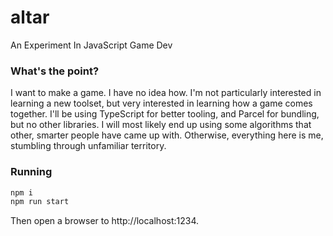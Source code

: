 # altar
An Experiment In JavaScript Game Dev

### What's the point?
I want to make a game. I have no idea how. I'm not particularly interested in learning a new toolset, but very interested in learning how a game comes together. I'll be using TypeScript for better tooling, and Parcel for bundling, but no other libraries. I will most likely end up using some algorithms that other, smarter people have came up with. Otherwise, everything here is me, stumbling through unfamiliar territory.

### Running
```sh
npm i
npm run start
```
Then open a browser to http://localhost:1234.

